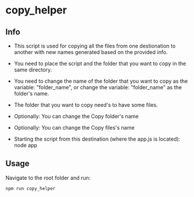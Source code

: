 # copy_helper

## Info

 * This script is used for copying all the files from one destionation to another with new names generated based on the provided info.

 * You need to place the script and the folder that you want to copy in the same directory.

 * You need to change the name of the folder that you want to copy as the variable: "folder_name", or change the variable: "folder_name" as the folder's name.

 * The folder that you want to copy need's to have some files.

 * Optionally: You can change the Copy folder's name

 * Optionally: You can change the Copy files's name

 * Starting the script from this destination (where the app.js is located): node app

## Usage
Navigate to the root folder and run:

```javascript
npm run copy_helper
```
